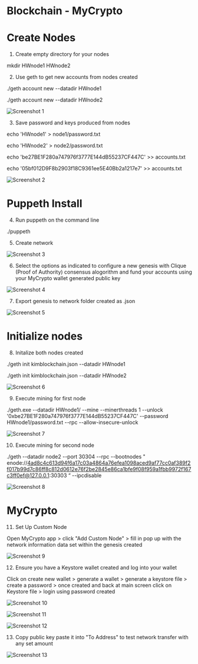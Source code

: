 # Blockchain - MyCrypto

# Create Nodes

1. Create empty directory for your nodes

mkdir HWnode1 HWnode2

2. Use geth to get new accounts from nodes created

./geth account new --datadir HWnode1

./geth account new --datadir HWnode2

![Screenshot 1](https://user-images.githubusercontent.com/70985179/107174793-1e0ccc00-6999-11eb-8acf-a7d747c18a2a.png)

3. Save password and keys produced from nodes

echo 'HWnode1' > node1/password.txt

echo 'HWnode2' > node2/password.txt

echo 'be27BE1F280a747976f3777E144dB55237CF447C' >> accounts.txt

echo '05bf012D9F8b2903f18C9361ee5E40Bb2a1217e7' >> accounts.txt

![Screenshot 2](https://user-images.githubusercontent.com/70985179/107175190-2b768600-699a-11eb-9e22-a6b6640214b5.png)

# Puppeth Install

4. Run puppeth on the command line

./puppeth

5. Create network

![Screenshot 3](https://user-images.githubusercontent.com/70985179/107175591-3a116d00-699b-11eb-8bcd-058220e8cc17.png)

6. Select the options as indicated to configure a new genesis with Clique (Proof of Authority) consensus alogorithm and fund your accounts using your MyCrypto wallet generated public key

![Screenshot 4](https://user-images.githubusercontent.com/70985179/107175813-c6bc2b00-699b-11eb-83e8-715bb5f9d936.png)

7. Export genesis to network folder created as .json

![Screenshot 5](https://user-images.githubusercontent.com/70985179/107175957-20245a00-699c-11eb-9a26-5e26af8165d2.png)

# Initialize nodes

8. Initalize both nodes created

./geth init kimblockchain.json --datadir HWnode1

./geth init kimblockchain.json --datadir HWnode2

![Screenshot 6](https://user-images.githubusercontent.com/70985179/107176191-afca0880-699c-11eb-9b30-03a831c3ca08.png)

9. Execute mining for first node

./geth.exe --datadir HWnode1/ --mine --minerthreads 1 --unlock '0xbe27BE1F280a747976f3777E144dB55237CF447C' --password HWnode1/password.txt --rpc --allow-insecure-unlock

![Screenshot 7](https://user-images.githubusercontent.com/70985179/107176307-fb7cb200-699c-11eb-8159-285466bad5ea.png)

10. Execute mining for second node

./geth --datadir node2 --port 30304 --rpc --bootnodes " enode://4ad8c4c613d94f6a17c03a4864a76efea1098aced9af77cc0af389f2f017b99d7c86ff8c812d0612e76f2be2845e86ca1bfe9f08f959a1fbb9972f167c3ff0ef@127.0.0.1:30303 “ --ipcdisable

![Screenshot 8](https://user-images.githubusercontent.com/70985179/107176392-439bd480-699d-11eb-91d7-f39bfd3ca497.png)

# MyCrypto

11. Set Up Custom Node

Open MyCrypto app > click "Add Custom Node" > fill in pop up with the network information data set within the genesis created

![Screenshot 9](https://user-images.githubusercontent.com/70985179/107176533-a68d6b80-699d-11eb-93ca-06a0c73f7070.png)

12. Ensure you have a Keystore wallet created and log into your wallet

Click on create new wallet > generate a wallet > generate a keystore file > create a password > once created and back at main screen click on Keystore file > login using password created

![Screenshot 10](https://user-images.githubusercontent.com/70985179/107176553-b5741e00-699d-11eb-8b89-59a0173502a7.png)

![Screenshot 11](https://user-images.githubusercontent.com/70985179/107176559-b6a54b00-699d-11eb-9499-5ad0f475053f.png)

![Screenshot 12](https://user-images.githubusercontent.com/70985179/107176634-ebb19d80-699d-11eb-8618-7fee29160d77.png)

13. Copy public key paste it into "To Address" to test network transfer with any set amount

![Screenshot 13](https://user-images.githubusercontent.com/70985179/107177051-e30d9700-699e-11eb-8437-9524c540080a.png)

